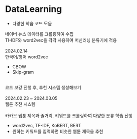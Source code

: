 # DataLearning
* 다양한 학습 코드 모음

네이버 뉴스 데이터를 크롤링하여 수집
<br>
TI-IDF와 word2vec을 각각 사용하여 머신러닝 분류기에 적용
<br>
<br>
2024.02.14
<br>
한국어/영어 word2vec
* CBOW
* Skip-gram

<br>
코드 보강 진행 후, 추천 시스템 생성해보기
<br>
<br>
2024.02.23 ~ 2024.03.05
<br>
웹툰 추천 시스템
<br>
<br>
카카오 웹툰 제목과 줄거리, 키워드를 크롤링하여 다양한 분류 학습 진행

* word2vec, TF-IDF, KoBERT, BERT
* 원하는 키워드를 입력하면 비슷한 웹툰 제목을 추천
